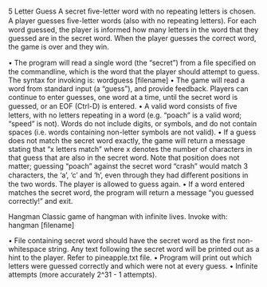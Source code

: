 5 Letter Guess
A secret ﬁve-letter word with no repeating letters is chosen. A player guesses ﬁve-letter words (also with no
repeating letters). For each word guessed, the player is informed how many letters in the word that they 
guessed are in the secret word. When the player guesses the correct word, the game is over and they win. 

• The program will read a single word (the “secret”) from a ﬁle speciﬁed on the commandline, which is the word
that the player should attempt to guess. The syntax for invoking is: wordguess [filename]
• The game will read a word from standard input (a “guess”), and provide feedback. Players can continue to 
enter guesses, one word at a time, until the secret word is guessed, or an EOF (Ctrl-D) is entered. 
• A valid word consists of ﬁve letters, with no letters repeating in a word (e.g. “poach” is a valid word; 
“speed” is not). Words do not include digits, or symbols, and do not contain spaces (i.e. words containing 
non-letter symbols are not valid). 
• If a guess does not match the secret word exactly, the game will return a message stating that “x letters
match” where x denotes the number of characters in that guess that are also in the secret word. Note that 
position does not matter; guessing “poach” against the secret word “crash” would match 3 characters, the ‘a’,
‘c’ and ‘h’, even through they had diﬀerent positions in the two words. The player is allowed to guess again. 
• If a word entered matches the secret word, the program will return a message “you guessed correctly!” and 
exit.


Hangman
Classic game of hangman with infinite lives. Invoke with: hangman [filename]

• File containing secret word should have the secret word as the first non-whitespace string. Any text following
the secret word will be printed out as a hint to the player. Refer to pineapple.txt file.
• Program will print out which letters were guessed correctly and which were not at every guess.
• Infinite attempts (more accurately 2^31 - 1 attempts). 
